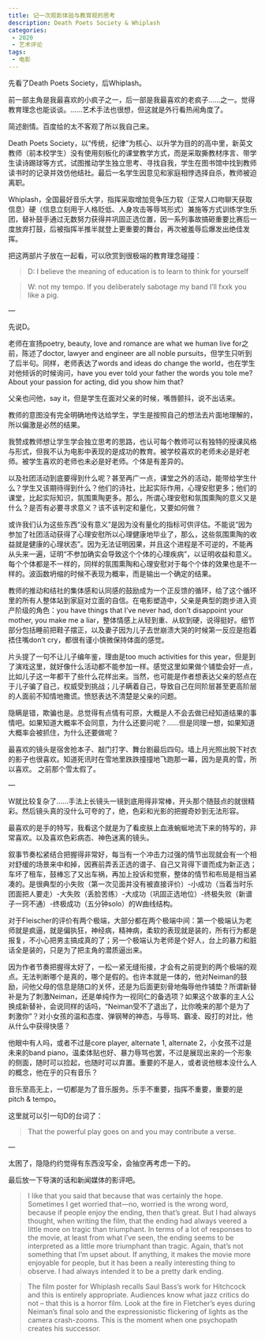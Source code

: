 ```yaml
---
title: 记一次观影体验与教育观的思考
description: Death Poets Society & Whiplash
categories: 
 - 2020
 - 艺术评论
tags: 
 - 电影
---
```


先看了Death Poets Society，后Whiplash。  

前一部主角是我最喜欢的小疯子之一，后一部是我最喜欢的老疯子……之一。觉得教育理念也能谈谈。……艺术手法也很想，但这就是外行看热闹角度了。  

简述剧情。百度给的太不客观了所以我自己来。  

Death Poets Society，以“传统，纪律”为核心、以升学为目的的高中里，新英文教师（前本校学生）没有使用刻板化的课堂教学方式，而是采取撕教材序言、带学生读诗踢球等方式，试图推动学生独立思考、寻找自我，学生在图书馆中找到教师读书时的记录并效仿他结社。最后一名学生因意见和家庭相悖选择自杀，教师被迫离职。  

Whiplash，全国最好音乐大学，指挥采取增加竞争压力软（正常人口吻聊天获取信息）硬（信息立刻用于人格贬低、人身攻击等辱骂形式）兼施等方式训练学生乐团，替补鼓手通过无数努力获得并巩固正选位置，因一系列事故搞砸重要比赛后一度放弃打鼓，后被指挥半推半就登上更重要的舞台，再次被羞辱后爆发出绝佳发挥。    

把这两部片子放在一起看，可以欣赏到很极端的教育理念碰撞：
> D: I believe the meaning of education is to learn to think for yourself  

> W: not my tempo. If you deliberately sabotage my band I’ll fxxk you like a pig.    

—

先说D。  

老师在宣扬poetry, beauty, love and romance are what we human live for之前，陈述了doctor, lawyer and engineer are all noble pursuits，但学生只听到了后半句。同样，老师表达了words and ideas do change the world，也在学生对他倾诉的时候询问，have you ever told your father the words you tole me?  About your passion for acting, did you show him that?  

父亲也问他，say it，但是学生在面对父亲的时候，嘴唇颤抖，说不出话来。   

教师的意图没有完全明确地传达给学生，学生是按照自己的想法去片面地理解的，所以偏激是必然的结果。    



我赞成教师想让学生学会独立思考的思路，也认可每个教师可以有独特的授课风格与形式，但我不认为电影中表现的是成功的教育。被学校喜欢的老师未必是好老师。被学生喜欢的老师也未必是好老师。个体是有差异的。  


以及社团活动到底要得到什么呢？甚至再广一点，课堂之外的活动，能带给学生什么？学生又该期待得到什么？他们的诗社，比起实际作用，心理安慰更多；他们的课堂，比起实际知识，氛围熏陶更多。那么，所谓心理安慰和氛围熏陶的意义又是什么？是否有必要寻求意义？该不该判定和量化，又要如何做？  

或许我们认为这些东西“没有意义”是因为没有量化的指标可供评估。不能说“因为参加了社团活动获得了心理安慰所以心理健康地毕业了，那么，这些氛围熏陶的收益就是健康的心理状态”。因为无法证明因果，并且这个进程是不可逆的，不能再从头来一遍，证明“不参加确实会导致这个个体的心理疾病”，以证明收益和意义。每个个体都是不一样的，同样的氛围熏陶和心理安慰对于每个个体的效果也是不一样的。波函数坍缩的时候不表现为概率，而是输出一个确定的结果。    


教师的推动和结社的集体感和认同感的鼓励成为一个正反馈的循环，给了这个循环里的所有人整体站到家庭对立面的自信。在电影塑造中，父亲是典型的跑步进入资产阶级的角色：you have things that I’ve never had, don’t disappoint your mother, you make me a liar，整体情感上从轻到重、从软到硬，说得挺好。细节部分包括睡前把鞋子摆正，以及妻子因为儿子去世崩溃大哭的时候第一反应是抱着捂住嘴don’t cry，都很有谨小慎微保持体面的感觉。  

片头提了一句不让儿子编年鉴，理由是too much activities for this year，但是到了演戏这里，就好像什么活动都不能参加一样。感觉这里如果做个铺垫会好一点，比如儿子这一年都干了些什么花样出来。当然，也可能是作者想表达父亲的怒点在于儿子骗了自己，权威受到挑战；儿子瞒着自己，导致自己在同阶层甚至更高阶层的人面前不知情地撒谎。愤怒表达不清楚是父亲的问题。  

隐瞒是错，欺骗也是。总觉得有点情有可原，大概是人不会去做已经知道结果的事情吧。如果知道大概率不会同意，为什么还要问呢？……但是同理一想，如果知道大概率会被抓住，为什么还要做呢？    


最喜欢的镜头是宿舍抢本子、敲门打字、舞台剧最后四句。墙上月光照出脱下衬衣的影子也很喜欢。知道死讯时在雪地里跌跌撞撞地飞跑那一幕，因为是真的雪，所以喜欢。 之前那个雪太假了。    

—

W就比较复杂了……手法上长镜头一镜到底用得非常棒，开头那个随鼓点的就很精彩。然后镜头真的没什么可夸的了，绝，色彩和光影的把握奇妙到无法形容。  

最喜欢的是手的特写，我看这个就是为了看皮肤上血液蜿蜒地流下来的特写的，非常喜欢。以及喜欢色彩病态、神色迷离的镜头。  

叙事节奏松紧结合把握得非常好，每当有一个冲击力过强的情节出现就会有一个相对舒缓的场景来中和掉，因赛前弄丢正选的谱子、自己又背得下谱而成为新正选；车坏了租车，鼓棒忘了又出车祸，再加上投诉和觉察，整体的情节和布局是相当紧凑的。是很典型的小失败（第一次见面并没有被直接评价）-小成功（当着当时乐团面把人要走）-大失败（丢脸苦练）-大成功（巩固正选地位）-终极失败（新谱子一窍不通）-终极成功（五分钟solo）的W曲线结构。    

对于Fleischer的评价有两个极端，大部分都在两个极端中间：第一个极端认为老师就是疯逼，就是偏执狂，神经病，精神病，柔软的表现就是装的，所有行为都是报复，不小心把男主搞成真的了；另一个极端认为老师是个好人，台上的暴力和脏话全是装的，只是为了把主角的潜质逼出来。  

因为作者节奏把握得太好了，一松一紧无缝衔接，才会有之前提到的两个极端的观点。无法判断哪个是真的，哪个是假的。也许本就是一体的，他对Neiman的鼓励，问他父母的信息是随口的关怀，还是为后面更刻骨地侮辱他作铺垫？所谓新替补是为了刺激Neiman，还是单纯作为一视同仁的备选项？如果这个故事的主人公换成新替补，会说同样的话吗，“Neiman受不了退出了，比你晚来的那个是为了刺激你”？对小女孩的温和态度、弹钢琴的神态，与辱骂、霸凌、殴打的对比，他从什么中获得快感？  

他眼中有人吗，或者不过是core player, alternate 1, alternate 2，小女孩不过是未来的band piano，温柔体贴也好、暴力辱骂也罢，不过是展现出来的一个形象的侧面，随时可以捡起，也随时可以弃置。重要的不是人，或者说他根本没什么人的概念，他在乎的只有音乐？  

音乐至高无上，一切都是为了音乐服务。乐手不重要，指挥不重要，重要的是pitch & tempo。    


这里就可以引一句D的台词了：  

> That the powerful play goes on and you may contribute a verse.    


—

太困了，隐隐约约觉得有东西没写全，会抽空再考虑一下的。  

最后放一下导演的话和新闻媒体的影评吧。  

>  I like that you said that because that was certainly the hope. Sometimes I get worried that—no, worried is the wrong word, because if people enjoy the ending, then that’s great. But I had always thought, when writing the film, that the ending had always veered a little more on tragic than triumphant. In terms of a lot of responses to the movie, at least from what I’ve seen, the ending seems to be interpreted as a little more triumphant than tragic. Again, that’s not something that I’m upset about. If anything, it makes the movie more enjoyable for people, but it has been a really interesting thing to observe. I had always intended it to be a pretty dark ending.  

> The film poster for Whiplash recalls Saul Bass’s work for Hitchcock and this is entirely appropriate. Audiences know what jazz critics do not – that this is a horror film. Look at the fire in Fletcher’s eyes during Neiman’s final solo and the expressionistic flickering of lights as the camera crash-zooms. This is the moment when one psychopath creates his successor.

